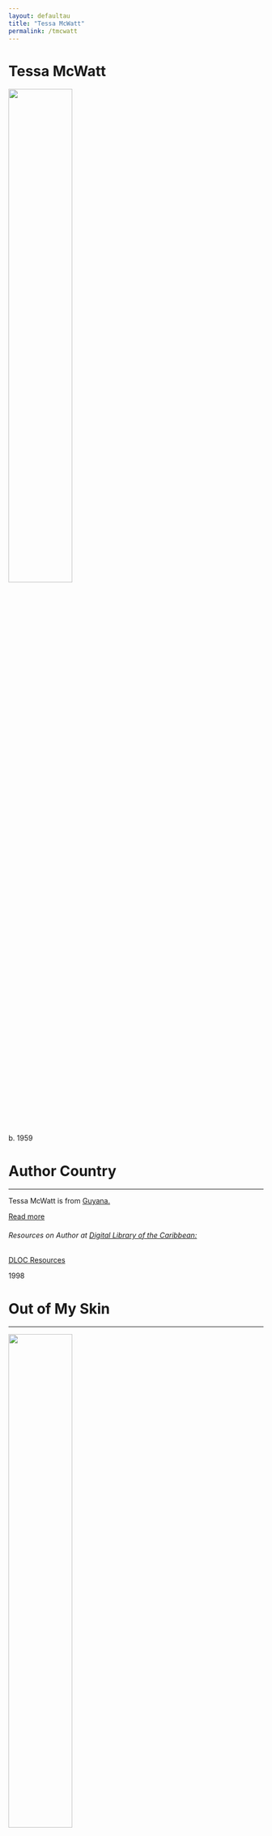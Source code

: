 ```yaml
---
layout: defaultau
title: "Tessa McWatt"
permalink: /tmcwatt
---
```

<!-- partial:index.partial.html -->
<div class="content">
     <h1>Tessa McWatt</h1>
    <div class="quote">
        <div><img src="https://encrypted-tbn0.gstatic.com/licensed-image?q=tbn:ANd9GcR8bQDPZy4-iTVAzHOH0LjW0_MUiJBWMgacySU261g3rqJU5W_sbEG_cdTaDwII95_bcxCYYa42P70hOi8" height="50%" width = "50%" class="logo"></div>
    </div>
    <div class="timeline">
        <div style="padding-bottom:100px;"></div>
        <div class="block">
             <div class="date right"><p class="right"> b. 1959  </p></div>
            <div class="dot"></div>
            <div class="left first">
            <div class="author_country">
                <h1>Author Country</h1><hr>
          <div class="aclocation">  <p>Tessa McWatt is from <a href="{{ site.baseurl }}/62">Guyana.</a></p></div>
              <div class="acreadmore">  <a href="https://en.wikipedia.org/wiki/Tessa_McWatt" target="_blank">Read more</a></div>
              <div class="aclocation">  <h6>Resources on Author at <a href="https://dloc.com">Digital Library of the Caribbean:</a></h6></div> 
       <div class="dlocresources"><a href="https://www.dloc.com/AA00090268/00053/pdf" target="_blank">DLOC Resources</a></div>
            </div>
            </div>
            </div>
        <div class="block">
            <div class="date left"><p class="left">1998</p></div>
            <div class="dot"></div>
            <div class="right">
                <h1>Out of My Skin</h1><hr>
                <p><img src="https://images-na.ssl-images-amazon.com/images/S/compressed.photo.goodreads.com/books/1185853712i/1611365.jpg" height="50%" width = "50%"></p>
                <p>
                Language: English<br/>
                Publisher: Cormorant Books<br/>
                Pub_location: Toronto, Canada<br/>
                Genre: Fiction (Novel)<br/>
                Length: 208<br/>                   </p>
            </div>
        </div>
       <div class="block">
            <div class="date right"><p class="right">2000</p></div>
            <div class="dot"></div>
            <div class="left">
                <h1>Dragon's Cry</h1><hr>
                <p><img src="https://images-na.ssl-images-amazon.com/images/S/compressed.photo.goodreads.com/books/1677798402i/6226598.jpg" height="50%" width = "50%"></p>
                <p>
                Language: English<br/>
                Publisher: Cormorant Books<br/>
                Pub_location: Toronto, Canada<br/>
                Genre: Fiction (Novel)<br/>
                Length: 195<br/>                   </p>
            </div>
        </div>
       <div class="block">
            <div class="date left"><p class="left">2004</p></div>
            <div class="dot"></div>
            <div class="right">
                <h1>There's No Place Like... (novella)</h1><hr>
                <p><img src="https://images-na.ssl-images-amazon.com/images/S/compressed.photo.goodreads.com/books/1348466436i/6226599.jpg" height="50%" width = "50%"></p>
                <p>
                Language: English<br/>
                Publisher: Macmillan Caribbean<br/>
                Pub_location: London, England<br/>
                Genre: Fiction (Novella)<br/>
                Length: 136<br/>                   </p>
            </div>
        </div>
       <div class="block">
            <div class="date right"><p class="right">2004</p></div>
            <div class="dot"></div>
            <div class="left">
                <h1>This Body</h1><hr>
                <p><img src="https://encrypted-tbn0.gstatic.com/images?q=tbn:ANd9GcTd2-9lKFgvujMXQQTQAXbsCSxokhS3yvNQnIUIc_-XnnBbOXOq" height="50%" width = "50%"></p>
                <p>
                Language: English<br/>
                Publisher: HarperCollins<br/>
                Pub_location: Toronto, Canada<br/>
                Genre: Fiction (Novel)<br/>
                Length: 336<br/>                   </p>
            </div>
        </div>
        <div class="block">
            <div class="date left"><p class="left">2009</p></div>
            <div class="dot"></div>
            <div class="right">
                <h1>Step Closer</h1><hr>
                <p><img src="https://m.media-amazon.com/images/I/51orodvUyoL._SX331_BO1,204,203,200_.jpg" height="50%" width = "50%"></p>
                <p>
                Language: English<br/>
                Publisher: HarperCollins<br/>
                Pub_location: Toronto, Canada<br/>
                Genre: Fiction (Novel)<br/>
                Length: 352<br/>                   </p>
            </div>
        </div>
<div class="block">
            <div class="date right"><p class="right">2012</p></div>
            <div class="dot"></div>
            <div class="left">
                <h1>Vital Signs</h1><hr>
                <p><img src="https://encrypted-tbn3.gstatic.com/images?q=tbn:ANd9GcQ_VCEUWlczSUPjcRg_eFlo44oUVAnOE9VgzQj4h8IR5drl4uCt" height="50%" width = "50%"></p>
                <p>
                Language: English<br/>
                Publisher: Random House Canada<br/>
                Pub_location: Toronto, Canada<br/>
                Genre: Fiction (Novel)
                Length: 176<br/>                   </p>
            </div>
        </div>
<div class="block">
            <div class="date left"><p class="left">2013</p></div>
            <div class="dot"></div>
            <div class="right">
                <h1>The Taste of Marmalade</h1><hr>
                <p><img src="https://images-na.ssl-images-amazon.com/images/S/compressed.photo.goodreads.com/books/1422351652i/18596587.jpg" height="50%" width = "50%"></p>
                <p>
                Language: English<br/>
                Publisher: Independently Published<br/>
                Pub_location: London, England<br/>
                Genre: Short Story<br/>
                Length: 25<br/>                   </p>
            </div>
        </div>
<div class="block">
            <div class="date right"><p class="right">2015</p></div>
            <div class="dot"></div>
            <div class="left">
                <h1>Higher Ed</h1><hr>
                <p><img src="https://m.media-amazon.com/images/I/41K2z85xtqL._SY291_BO1,204,203,200_QL40_FMwebp_.jpg height="50%" width = "50%"></p>
                <p>
                Language: English<br/>
                Publisher: Random House Canada<br/>
                Pub_location: Toronto, Canada<br/>
                Genre: Fiction (Novel)<br/>
                Length: 304<br/>                   </p>
            </div>
        </div>       
<div class="block">
            <div class="date left"><p class="left">2018</p></div>
            <div class="dot"></div>
            <div class="right">
                <h1>Luminous Ink (Anthology)</h1><hr>
                <p><img src="https://images-na.ssl-images-amazon.com/images/S/compressed.photo.goodreads.com/books/1525725048i/40057113.jpg" height="50%" width = "50%"></p>
                <p>
                Language: English<br/>
                Publisher: Cormorant Books<br/>
                Pub_location: Toronto, Canada<br/>
                Genre: Anthology<br/>
                Length: 288<br/>                   </p>
            </div>
        </div>
<div class="block">
            <div class="date right"><p class="right">2019</p></div>
            <div class="dot"></div>
            <div class="left">
                <h1>Shame on Me: An Anatomy of Race and Belonging</h1><hr>
                <p><img src="https://m.media-amazon.com/images/I/51ua4IWcsAL._SX324_BO1,204,203,200_.jpg" height="50%" width = "50%"></p>
                <p>
                Language: English<br/>
                Publisher: Scribe UK<br/>
                Pub_location: London, England<br/>
                Genre: Autobiography<br/>
                Length: 272<br/>                   </p>
            </div>
        </div>       
<div class="block">
            <div class="date left"><p class="left">2020</p></div>
            <div class="dot"></div>
            <div class="right">
                <h1>Where Are You Agnes?</h1><hr>
                <p><img src="https://cdn.shopify.com/s/files/1/0264/3374/9051/products/BNCImageAPI_131eac22-51d2-4194-92f2-f8d7fa7c8258_1024x1024.jpg?v=1660457520" height="50%" width = "50%"></p>
                <p>
                Language: English<br/>
                Publisher: Groundwood Books<br/>
                Pub_location: Toronto, Canada<br/>
                Genre: Short Story<br/>
                Length: 44<br/>                   </p>
            </div>
        </div>
<div class="block">
            <div class="date right"><p class="right">2021</p></div>
            <div class="dot"></div>
            <div class="left">
                <h1>The Snow Line</h1><hr>
                <p><img src="https://m.media-amazon.com/images/I/51xWFeG3mzS._SX348_BO1,204,203,200_.jpg" height="50%" width = "50%"></p>
                <p>
                Language: English<br/>
                Publisher: Scribe UK<br/>
                Pub_location: London, England<br/>
                Genre: Fiction (Novel)<br/>
                Length: 256<br/>                   </p>
            </div>
        </div>
        </div> 
<!-- partial -->
<script src='https://cdnjs.cloudflare.com/ajax/libs/jquery/3.1.1/jquery.min.js'></script><script  src="{{ site.baseurl }}/assets/js/authorscript.js"></script>

